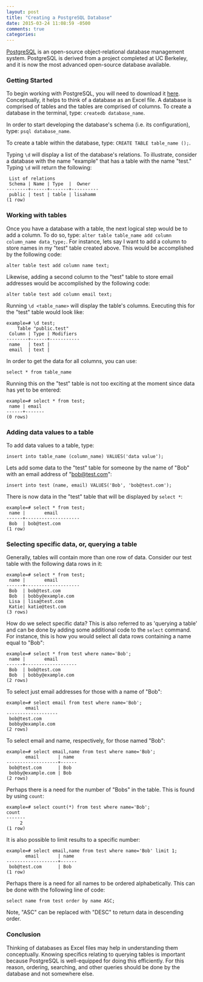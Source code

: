 ```yaml
---
layout: post
title: "Creating a PostgreSQL Database"
date: 2015-03-24 11:08:59 -0500
comments: true
categories:
---
```


[PostgreSQL](http://www.postgresql.org/) is an open-source object-relational database management system. PostgreSQL is derived from a project completed at UC Berkeley, and it is now the most advanced open-source database available.
<!--more-->

### Getting Started

To begin working with PostgreSQL, you will need to download it [here](http://www.postgresql.org/download/). Conceptually, it helps to think of a database as an Excel file. A database is comprised of tables and the tables are comprised of columns. To create a database in the terminal, type: `createdb database_name`.


In order to start developing the database's schema (i.e. its configuration), type: `psql database_name`.

To create a table within the database, type: `CREATE TABLE table_name ();`.

Typing `\d` will display a list of the database's relations. To illustrate, consider a database with the name "example" that has a table with the name "test." Typing `\d` will return the following:

```
 List of relations
 Schema | Name | Type  |  Owner
--------+------+-------+----------
 public | test | table | lisahamm
(1 row)
```

### Working with tables

Once you have a database with a table, the next logical step would be to add a column. To do so, type: `alter table table_name add column column_name data_type;`. For instance, lets say I want to add a column to store names in my "test" table created above. This would be accomplished by the following code:

```
alter table test add column name text;
```
Likewise, adding a second column to the "test" table to store email addresses would be accomplished by the following code:

```
alter table test add column email text;
```

Running `\d <table_name>` will display the table's columns. Executing this for the "test" table would look like:

```
example=# \d test;
    Table "public.test"
 Column | Type | Modifiers
--------+------+-----------
 name   | text |
 email  | text |
```

In order to get the data for all columns, you can use:

```
select * from table_name
```
Running this on the "test" table is not too exciting at the moment since data has yet to be entered:

```
example=# select * from test;
 name | email
------+-------
(0 rows)
```

### Adding data values to a table

To add data values to a table, type:

```
insert into table_name (column_name) VALUES('data value');
```
Lets add some data to the "test" table for someone by the name of "Bob" with an email address of "bob@test.com":

```
insert into test (name, email) VALUES('Bob', 'bob@test.com');
```

There is now data in the "test" table that will be displayed by `select *`:

```
example=# select * from test;
 name |       email
------+--------------------
 Bob  | bob@test.com
(1 row)
```

### Selecting specific data, or, querying a table

Generally, tables will contain more than one row of data. Consider our test table with the following data rows in it:

```
example=# select * from test;
 name |       email
------+--------------------
 Bob  | bob@test.com
 Bob  | bobby@example.com
 Lisa | lisa@test.com
 Katie| katie@test.com
(3 rows)
```
How do we select specific data? This is also referred to as 'querying a table' and can be done by adding some additional code to the `select` command. For instance, this is how you would select all data rows containing a name equal to "Bob":

```
example=# select * from test where name='Bob';
 name |       email
------+-------------------
 Bob  | bob@test.com
 Bob  | bobby@example.com
(2 rows)
```

To select just email addresses for those with a name of "Bob":

```
example=# select email from test where name='Bob';
       email
-------------------
 bob@test.com
 bobby@example.com
(2 rows)
```

To select email and name, respectively, for those named "Bob":

```
example=# select email,name from test where name='Bob';
       email       | name
-------------------+------
 bob@test.com      | Bob
 bobby@example.com | Bob
(2 rows)
```

Perhaps there is a need for the number of "Bobs" in the table. This is found by using `count`:

```
example=# select count(*) from test where name='Bob';
count
-------
     2
(1 row)
```
It is also possible to limit results to a specific number:

```
example=# select email,name from test where name='Bob' limit 1;
       email       | name
-------------------+------
 bob@test.com      | Bob
(1 row)
```
Perhaps there is a need for all names to be ordered alphabetically. This can be done with the following line of code:

```
select name from test order by name ASC;
```

Note, "ASC" can be replaced with "DESC" to return data in descending order.


### Conclusion

Thinking of databases as Excel files may help in understanding them conceptually. Knowing specifics relating to querying tables is important because PostgreSQL is well-equipped for doing this efficiently. For this reason, ordering, searching, and other queries should be done by the database and not somewhere else.



